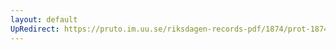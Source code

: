 ```yaml
---
layout: default
UpRedirect: https://pruto.im.uu.se/riksdagen-records-pdf/1874/prot-1874--ak--319/prot-1874--ak--319_005.pdf
---
```

